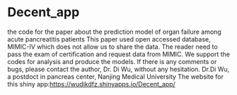 # Decent_app
the code for the paper about the prediction model of organ failure among acute pancreatitis patients
This paper used open accessed database, MIMIC-IV which does not allow us to share the data. The reader need to pass the exam of certification and request data from MIMIC.
We support the codes for analysis and produce the models. If there is any comments or bugs, please contact the author, Dr. Di Wu, without any hesitation.
Dr.Di Wu, a postdoct in pancreas center, Nanjing Medical University
The website for this shiny app:https://wudikdfz.shinyapps.io/Decent_app/
